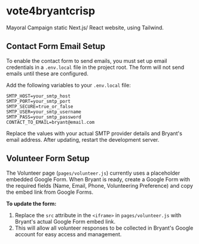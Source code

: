 # vote4bryantcrisp
Mayoral Campaign static Next.js/ React website, using Tailwind. 

## Contact Form Email Setup

To enable the contact form to send emails, you must set up email credentials in a `.env.local` file in the project root. The form will not send emails until these are configured.

Add the following variables to your `.env.local` file:

```
SMTP_HOST=your_smtp_host
SMTP_PORT=your_smtp_port
SMTP_SECURE=true_or_false
SMTP_USER=your_smtp_username
SMTP_PASS=your_smtp_password
CONTACT_TO_EMAIL=bryant@email.com
```

Replace the values with your actual SMTP provider details and Bryant's email address. After updating, restart the development server. 

## Volunteer Form Setup

The Volunteer page (`pages/volunteer.js`) currently uses a placeholder embedded Google Form. When Bryant is ready, create a Google Form with the required fields (Name, Email, Phone, Volunteering Preference) and copy the embed link from Google Forms.

**To update the form:**
1. Replace the `src` attribute in the `<iframe>` in `pages/volunteer.js` with Bryant's actual Google Form embed link.
2. This will allow all volunteer responses to be collected in Bryant's Google account for easy access and management. 
